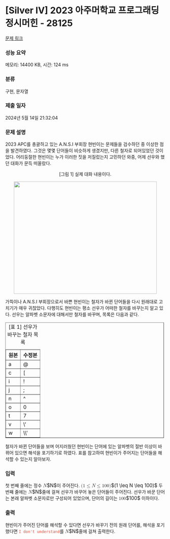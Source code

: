 # [Silver IV] 2023 아주머학교 프로그래딩 정시머힌 - 28125 

[문제 링크](https://www.acmicpc.net/problem/28125) 

### 성능 요약

메모리: 14400 KB, 시간: 124 ms

### 분류

구현, 문자열

### 제출 일자

2024년 5월 14일 21:32:04

### 문제 설명

<p>2023 APC를 총괄하고 있는 A.N.S.I 부회장 현빈이는 문제들을 검수하던 중 이상한 점을 발견하였다. 그것은 몇몇 단어들이 비슷하게 생겼지만, 다른 철자로 되어있었던 것이었다. 어리둥절한 현빈이는 누가 이러한 짓을 저질렀는지 고민하던 와중, 어제 선우와 했던 대화가 문득 떠올랐다.</p>

<p style="text-align: center;">[그림 1] 실제 대화 내용이다.</p>

<p style="text-align: center;"><img alt="" src="https://upload.acmicpc.net/8745d46f-b9e7-46a9-bc51-a41ad94eff0e/-/preview/" style="width: 450px; height: 353px;"></p>

<p>가뜩이나 A.N.S.I 부회장으로서 바쁜 현빈이는 철자가 바뀐 단어들을 다시 원래대로 고치기가 매우 귀찮았다. 다행히도 현빈이는 평소 선우가 어떠한 철자를 바꾸는지 알고 있다. 선우는 알파벳 소문자에 대해서만 철자를 바꾸며, 목록은 다음과 같다.</p>

<table align="center" border="1" cellpadding="1" cellspacing="1" class="table table-bordered" style="width: 500px;">
	<caption>[표 1] 선우가 바꾸는 철자 목록</caption>
	<thead>
		<tr>
			<th scope="col">원본</th>
			<th scope="col">수정본</th>
		</tr>
	</thead>
	<tbody>
		<tr>
			<td>a</td>
			<td>@</td>
		</tr>
		<tr>
			<td>c</td>
			<td>[</td>
		</tr>
		<tr>
			<td>i</td>
			<td>!</td>
		</tr>
		<tr>
			<td>j</td>
			<td>;</td>
		</tr>
		<tr>
			<td>n</td>
			<td>^</td>
		</tr>
		<tr>
			<td>o</td>
			<td>0</td>
		</tr>
		<tr>
			<td>t</td>
			<td>7</td>
		</tr>
		<tr>
			<td>v</td>
			<td>\'</td>
		</tr>
		<tr>
			<td>w</td>
			<td><span>\</span>\'</td>
		</tr>
	</tbody>
</table>

<p style="text-align: center;"> </p>

<p>철자가 바뀐 단어들을 보며 어지러웠던 현빈이는 단어에 있는 알파벳의 절반 이상이 바뀌어 있으면 해석을 포기하기로 하였다. 표를 참고하여 현빈이가 주어지는 단어들을 해석할 수 있는지 알아보자.</p>

### 입력 

 <p>첫 번째 줄에는 정수 <mjx-container class="MathJax" jax="CHTML" style="font-size: 109%; position: relative;"><mjx-math class="MJX-TEX" aria-hidden="true"><mjx-mi class="mjx-i"><mjx-c class="mjx-c1D441 TEX-I"></mjx-c></mjx-mi></mjx-math><mjx-assistive-mml unselectable="on" display="inline"><math xmlns="http://www.w3.org/1998/Math/MathML"><mi>N</mi></math></mjx-assistive-mml><span aria-hidden="true" class="no-mathjax mjx-copytext">$N$</span></mjx-container>이 주어진다. <mjx-container class="MathJax" jax="CHTML" style="font-size: 109%; position: relative;"><mjx-math class="MJX-TEX" aria-hidden="true"><mjx-mo class="mjx-n"><mjx-c class="mjx-c28"></mjx-c></mjx-mo><mjx-mn class="mjx-n"><mjx-c class="mjx-c31"></mjx-c></mjx-mn><mjx-mo class="mjx-n" space="4"><mjx-c class="mjx-c2264"></mjx-c></mjx-mo><mjx-mi class="mjx-i" space="4"><mjx-c class="mjx-c1D441 TEX-I"></mjx-c></mjx-mi><mjx-mo class="mjx-n" space="4"><mjx-c class="mjx-c2264"></mjx-c></mjx-mo><mjx-mn class="mjx-n" space="4"><mjx-c class="mjx-c31"></mjx-c><mjx-c class="mjx-c30"></mjx-c><mjx-c class="mjx-c30"></mjx-c></mjx-mn><mjx-mo class="mjx-n"><mjx-c class="mjx-c29"></mjx-c></mjx-mo></mjx-math><mjx-assistive-mml unselectable="on" display="inline"><math xmlns="http://www.w3.org/1998/Math/MathML"><mo stretchy="false">(</mo><mn>1</mn><mo>≤</mo><mi>N</mi><mo>≤</mo><mn>100</mn><mo stretchy="false">)</mo></math></mjx-assistive-mml><span aria-hidden="true" class="no-mathjax mjx-copytext">$(1 \leq N \leq 100)$</span></mjx-container> 두 번째 줄에는 <mjx-container class="MathJax" jax="CHTML" style="font-size: 109%; position: relative;"><mjx-math class="MJX-TEX" aria-hidden="true"><mjx-mi class="mjx-i"><mjx-c class="mjx-c1D441 TEX-I"></mjx-c></mjx-mi></mjx-math><mjx-assistive-mml unselectable="on" display="inline"><math xmlns="http://www.w3.org/1998/Math/MathML"><mi>N</mi></math></mjx-assistive-mml><span aria-hidden="true" class="no-mathjax mjx-copytext">$N$</span></mjx-container>줄에 걸쳐 선우가 바꾸어 놓은 단어들이 주어진다. 선우가 바꾼 단어는 본래 알파벳 소문자로만 구성되어 있었으며, 단어의 길이는 <mjx-container class="MathJax" jax="CHTML" style="font-size: 109%; position: relative;"><mjx-math class="MJX-TEX" aria-hidden="true"><mjx-mn class="mjx-n"><mjx-c class="mjx-c31"></mjx-c><mjx-c class="mjx-c30"></mjx-c><mjx-c class="mjx-c30"></mjx-c></mjx-mn></mjx-math><mjx-assistive-mml unselectable="on" display="inline"><math xmlns="http://www.w3.org/1998/Math/MathML"><mn>100</mn></math></mjx-assistive-mml><span aria-hidden="true" class="no-mathjax mjx-copytext">$100$</span></mjx-container> 이하이다.</p>

### 출력 

 <p>현빈이가 주어진 단어를 해석할 수 있다면 선우가 바꾸기 전의 원래 단어를, 해석을 포기했다면 <span style="color:#e74c3c;"><code>I don't understand</code></span>를 <mjx-container class="MathJax" jax="CHTML" style="font-size: 109%; position: relative;"><mjx-math class="MJX-TEX" aria-hidden="true"><mjx-mi class="mjx-i"><mjx-c class="mjx-c1D441 TEX-I"></mjx-c></mjx-mi></mjx-math><mjx-assistive-mml unselectable="on" display="inline"><math xmlns="http://www.w3.org/1998/Math/MathML"><mi>N</mi></math></mjx-assistive-mml><span aria-hidden="true" class="no-mathjax mjx-copytext">$N$</span></mjx-container>줄에 걸쳐 출력한다.</p>

